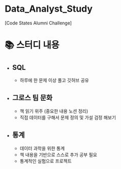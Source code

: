 # Data_Analyst_Study
[Code States Alumni Challenge]

# :books: 스터디 내용
- ## SQL
  - 하루에 한 문제 이상 풀고 깃허브 공유
- ## 그로스 팀 문화
  - 책 읽기 위주 (중요한 내용 노션 정리)
  - 직접 데이터를 구해서 문제 정의 및 가설 검정 해보기
- ## 통계
  - 데이터 과학을 위한 통계
  - 책 내용을 기반으로 스스로 추가 공부 필요
  - 통계적인 실험으로 프로젝트 
